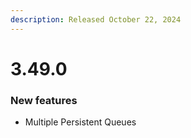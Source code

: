 ```yaml
---
description: Released October 22, 2024
---
```


# 3.49.0

### New features

* Multiple Persistent Queues

